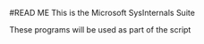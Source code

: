 #READ ME 
This is the Microsoft SysInternals Suite

These programs will be used as part of the script
